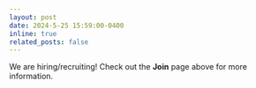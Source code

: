 ```yaml
---
layout: post
date: 2024-5-25 15:59:00-0400
inline: true
related_posts: false
---
```


We are hiring/recruiting! Check out the **Join** page above for more information.